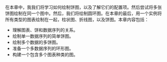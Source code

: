 在本章中，我我们将学习如何绘制饼图，以及了解它们的配置项。然后尝试将多张饼图绘制在同一个图中。然后，我们将绘制圆环图。在本章的最后，用一个实例将所有类型的图表绘制在一起，柱状图、折线图，以及饼图。本章内容包括：

* 理解图表、饼和数据序列的关系。
* 绘制单一数据序列的简单饼图。
* 绘制多个数据的多饼图。
* 准备一个多数据序列的环形图。
* 构建一个包含多个图表种类的图。